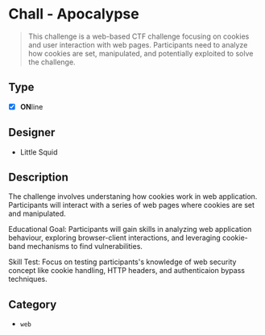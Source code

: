 # Chall - Apocalypse

> This challenge is a web-based CTF challenge focusing on cookies and user interaction with web pages. Participants need to analyze how cookies are set, manipulated, and potentially exploited to solve the challenge.

## Type

- [x] **ON**line

## Designer

- Little Squid

## Description

The challenge involves understaning how cookies work in web application. Participants will interact with a series of web pages where cookies are set and manipulated.

Educational Goal: Participants will gain skills in analyzing web application behaviour, exploring browser-client interactions, and leveraging cookie-band mechanisms to find vulnerabilities.

Skill Test: Focus on testing participants's knowledge of web security concept like cookie handling, HTTP headers, and authenticaion bypass techniques.

## Category

- `web`

